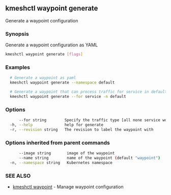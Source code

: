 ## kmeshctl waypoint generate

Generate a waypoint configuration

### Synopsis

Generate a waypoint configuration as YAML

```bash
kmeshctl waypoint generate [flags]
```

### Examples

```bash
  # Generate a waypoint as yaml
  kmeshctl waypoint generate --namespace default

  # Generate a waypoint that can process traffic for service in default namespace
  kmeshctl waypoint generate --for service -n default
```

### Options

```bash
      --for string        Specify the traffic type [all none service workload] for the waypoint
  -h, --help              help for generate
  -r, --revision string   The revision to label the waypoint with
```

### Options inherited from parent commands

```bash
      --image string       image of the waypoint
      --name string        name of the waypoint (default "waypoint")
  -n, --namespace string   Kubernetes namespace
```

### SEE ALSO

* [kmeshctl waypoint](kmeshctl_waypoint.md)	 - Manage waypoint configuration

